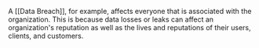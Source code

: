 A [[Data Breach]], for example, affects everyone that is associated with the organization. This is because data losses or leaks can affect an organization's reputation as well as the lives and reputations of their users, clients, and customers.